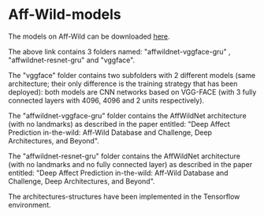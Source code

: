# Aff-Wild-models


The models on Aff-Wild can be downloaded [here](https://drive.google.com/open?id=1xkVK92XLZOgYlpaRpG_-WP0Elzg4ewpw).

The above link contains 3 folders named: "affwildnet-vggface-gru" , "affwildnet-resnet-gru" and "vggface".

The "vggface" folder contains two subfolders with 2 different models (same architecture; their only difference is the training strategy that has been deployed): both models are CNN networks based on VGG-FACE (with 3 fully connected layers with 4096, 4096 and 2 units respectively).

The "affwildnet-vggface-gru" folder contains the AffWildNet architecture (with no landmarks) as described in the paper entitled: "Deep Affect Prediction in-the-wild: Aff-Wild Database and Challenge, Deep Architectures, and Beyond".

The "affwildnet-resnet-gru" folder contains the AffWildNet architecture (with no landmarks and no fully connected layer) as described in the paper entitled: "Deep Affect Prediction in-the-wild: Aff-Wild Database and Challenge, Deep Architectures, and Beyond".

The architectures-structures have been implemented in the Tensorflow environment. 

